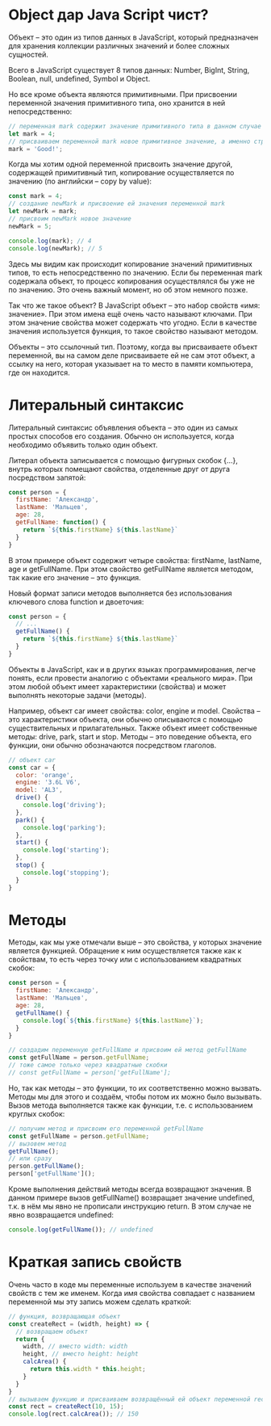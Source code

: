 # Object дар Java Script чист?

Объект – это один из типов данных в JavaScript, который предназначен для хранения коллекции различных значений и более сложных сущностей.

Всего в JavaScript существует 8 типов данных: Number, BigInt, String, Boolean, null, undefined, Symbol и Object.

Но все кроме объекта являются примитивными. При присвоении переменной значения примитивного типа, оно хранится в ней непосредственно:

```js 
// переменная mark содержит значение примитивного типа в данном случае число
let mark = 4;
// присваиваем переменной mark новое примитивное значение, а именно строку 'Good!'
mark = 'Good!';
```

Когда мы хотим одной переменной присвоить значение другой, содержащей примитивный тип, копирование осуществляется по значению (по английски – copy by value):

```js
const mark = 4;
// создание newMark и присвоение ей значения переменной mark
let newMark = mark;
// присвоим newMark новое значение
newMark = 5;

console.log(mark); // 4
console.log(newMark); // 5
```
Здесь мы видим как происходит копирование значений примитивных типов, то есть непосредственно по значению. Если бы переменная mark содержала объект, то процесс копирования осуществлялся бы уже не по значению. Это очень важный момент, но об этом немного позже.

Так что же такое объект? В JavaScript объект – это набор свойств «имя: значение». При этом имена ещё очень часто называют ключами. При этом значение свойства может содержать что угодно. Если в качестве значения используется функция, то такое свойство называют методом.

Объекты – это ссылочный тип. Поэтому, когда вы присваиваете объект переменной, вы на самом деле присваиваете ей не сам этот объект, а ссылку на него, которая указывает на то место в памяти компьютера, где он находится.

# Литеральный синтаксис
Литеральный синтаксис объявления объекта – это один из самых простых способов его создания. Обычно он используется, когда необходимо объявить только один объект.

Литерал объекта записывается с помощью фигурных скобок {...}, внутрь которых помещают свойства, отделенные друг от друга посредством запятой:
```js 
const person = {
  firstName: 'Александр',
  lastName: 'Мальцев',
  age: 28,
  getFullName: function() {
    return `${this.firstName} ${this.lastName}`
  }
}

```
В этом примере объект содержит четыре свойства: firstName, lastName, age и getFullName. При этом свойство getFullName является методом, так какие его значение – это функция.

Новый формат записи методов выполняется без использования ключевого слова function и двоеточия:


```js
const person = {
  // ...
  getFullName() {
    return `${this.firstName} ${this.lastName}`
  }
}
```
Объекты в JavaScript, как и в других языках программирования, легче понять, если провести аналогию с объектами «реального мира». При этом любой объект имеет характеристики (свойства) и может выполнять некоторые задачи (методы).

Например, объект car имеет свойства: color, engine и model. Свойства – это характеристики объекта, они обычно описываются с помощью существительных и прилагательных. Также объект имеет собственные методы: drive, park, start и stop. Методы – это поведение объекта, его функции, они обычно обозначаются посредством глаголов.


```js
// объект car
const car = {
  color: 'orange',
  engine: '3.6L V6',
  model: 'AL3',
  drive() {
    console.log('driving');
  },
  park() {
    console.log('parking');
  },
  start() {
    console.log('starting');
  },
  stop() {
    console.log('stopping');
  }
}
```

# Методы
Методы, как мы уже отмечали выше – это свойства, у которых значение является функцией. Обращение к ним осуществляется также как к свойствам, то есть через точку или с использованием квадратных скобок:
```js
const person = {
  firstName: 'Александр',
  lastName: 'Мальцев',
  age: 28,
  getFullName() {
    console.log(`${this.firstName} ${this.lastName}`);
  }
}

// создадим переменную getFullName и присвоим ей метод getFullName
const getFullName = person.getFullName;
// тоже самое только через квадратные скобки
// const getFullName = person['getFullName'];
```
Но, так как методы – это функции, то их соответственно можно вызвать. Методы мы для этого и создаём, чтобы потом их можно было вызывать. Вызов метода выполняется также как функции, т.е. с использованием круглых скобок:
```js 
// получим метод и присвоим его переменной getFullName
const getFullName = person.getFullName;
// вызовем метод
getFullName();
// или сразу
person.getFullName();
person['getFullName']();
```
Кроме выполнения действий методы всегда возвращают значения. В данном примере вызов getFullName() возвращает значение undefined, т.к. в нём мы явно не прописали инструкцию return. В этом случае не явно возвращается undefined:
```js 
console.log(getFullName()); // undefined
```
# Краткая запись свойств
Очень часто в коде мы переменные используем в качестве значений свойств с тем же именем. Когда имя свойства совпадает с названием переменной мы эту запись можем сделать краткой:
```js 
// функция, возвращающая объект
const createRect = (width, height) => {
  // возвращаем объект
  return {
    width, // вместо width: width
    height, // вместо height: height
    calcArea() {
      return this.width * this.height;
    }
  }
}
// вызываем функцию и присваиваем возвращённый ей объект переменной rect
const rect = createRect(10, 15);
console.log(rect.calcArea()); // 150
```
